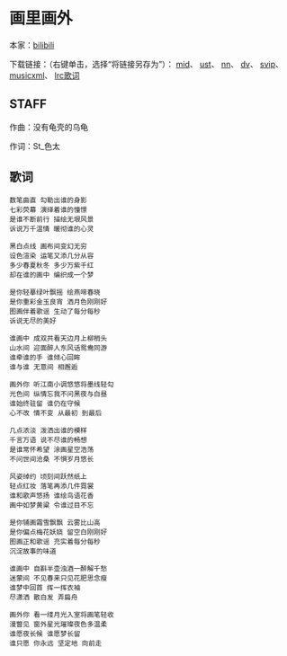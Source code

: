# 画里画外
本家：[bilibili](https://www.bilibili.com/video/av801130122)

下载链接：（右键单击，选择“将链接另存为”）：
[mid](https://gitee.com/oxygendioxide/utau-projects/raw/master/画里画外/画里画外.mid)、
[ust](https://gitee.com/oxygendioxide/utau-projects/raw/master/画里画外/画里画外.ust)、
[nn](https://gitee.com/oxygendioxide/utau-projects/raw/master/画里画外/画里画外.nn)、
[dv](https://gitee.com/oxygendioxide/utau-projects/raw/master/画里画外/画里画外.dv)、
[svip](https://gitee.com/oxygendioxide/utau-projects/raw/master/画里画外/画里画外.svip)、
[musicxml](https://gitee.com/oxygendioxide/utau-projects/raw/master/画里画外/画里画外.musicxml)、
[lrc歌词](https://gitee.com/oxygendioxide/utau-projects/raw/master/画里画外/画里画外.lrc)

## STAFF
作曲：没有龟壳的乌龟

作词：St_色太

## 歌词
```
数笔曲直 勾勒出谁的身影
七彩荧幕 演绎着谁的憧憬
是谁不断前行 描绘无垠风景
诉说万千温情 暖彻谁的心灵

黑白点线 画布间变幻无穷
设色渲染 运笔又添几分从容
多少春夏秋冬 多少万紫千红
却在谁的画中 编织成一个梦

是你轻摹绿叶飘摇 绘燕啼春晓
是你重彩金玉良宵 洒月色刚刚好
图画伴着歌谣 生动了每分每秒
诉说无尽的美好

谁画中 成双共看天边月上柳梢头
山水间 迎面醉人东风话鸳鸯同游
谁牵谁的手 谁倾心回眸
谁与谁 无意间 相邂逅

画外你 听江南小调悠悠将墨线轻勾
光色间 纵情忘我不问黑夜与白昼
谁始终驻留 谁仍在守候
心不改 情不变 从最初 到最后

几点浓淡 泼洒出谁的模样
千言万语 说不尽谁的畅想
是谁常怀希望 涂画星空浩荡
不问世间沧桑 不惧岁月悠长

风姿绰约 顷刻间跃然纸上
轻点红妆 落笔再添几件霓裳
谁和歌声悠扬 谁绘鸟语花香
画中如梦黄粱 令谁过目不忘

是你铺画霜雪飘飘 云雾比山高
是你偏点梅花妖娆 留空白刚刚好
图画正和歌谣 充实着每分每秒
沉淀故事的味道

谁画中 自斟半壶浊酒一醉解千愁
迷蒙间 不见春来只见花肥思念瘦
谁梦中回首 挥一挥衣袖
尽潇洒 散白发 弄扁舟

画外你 看一缕月光入室将画笔轻收
漫瞥见 窗外星光璀璨夜色多温柔
谁愿夜长候 谁愿梦长留
谁只愿 你永远 坚定地 向前走
```